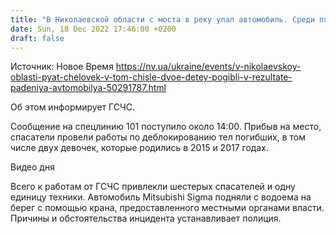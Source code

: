```yaml
---
title: "В Николаевской области с моста в реку упал автомобиль. Среди пяти погибших двое детей"
date: Sun, 18 Dec 2022 17:46:00 +0200
draft: false
---
```

Источник: Новое Время https://nv.ua/ukraine/events/v-nikolaevskoy-oblasti-pyat-chelovek-v-tom-chisle-dvoe-detey-pogibli-v-rezultate-padeniya-avtomobilya-50291787.html


Об этом информирует ГСЧС.

Сообщение на спецлинию 101 поступило около 14:00. Прибыв на место, спасатели провели работы по деблокированию тел погибших, в том числе двух девочек, которые родились в 2015 и 2017 годах.

 Видео дня   

Всего к работам от ГСЧС привлекли шестерых спасателей и одну единицу техники. Автомобиль Mitsubishi Sigma подняли с водоема на берег с помощью крана, предоставленного местными органами власти. Причины и обстоятельства инцидента устанавливает полиция.
